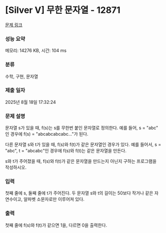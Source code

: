# [Silver V] 무한 문자열 - 12871 

[문제 링크](https://www.acmicpc.net/problem/12871) 

### 성능 요약

메모리: 14276 KB, 시간: 104 ms

### 분류

수학, 구현, 문자열

### 제출 일자

2025년 8월 18일 17:32:24

### 문제 설명

<p>문자열 s가 있을 때, f(s)는 s를 무한번 붙인 문자열로 정의한다. 예를 들어, s = "abc" 인 경우에 f(s) = "abcabcabcabc..."가 된다.</p>

<p>다른 문자열 s와 t가 있을 때, f(s)와 f(t)가 같은 문자열인 경우가 있다. 예를 들어서, s = "abc", t = "abcabc"인 경우에 f(s)와 f(t)는 같은 문자열을 만든다.</p>

<p>s와 t가 주어졌을 때, f(s)와 f(t)가 같은 문자열을 만드는지 아닌지 구하는 프로그램을 작성하시오.</p>

### 입력 

 <p>첫째 줄에 s, 둘째 줄에 t가 주어진다. 두 문자열 s와 t의 길이는 50보다 작거나 같은 자연수이고, 알파벳 소문자로만 이루어져 있다. </p>

### 출력 

 <p>첫째 줄에 f(s)와 f(t)가 같으면 1을, 다르면 0을 출력한다.</p>

